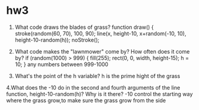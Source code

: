 # hw3
1. What code draws the blades of grass?
function draw() {
  stroke(random(60, 70), 100, 90);
  line(x, height-10, x+random(-10, 10), height-10-random(h));
  noStroke();
  
2. What code makes the "lawnmower" come by? How often does it come by?
if (random(1000) > 999) {
    fill(255);
    rect(0, 0, width, height-15);
    h = 10;
  }
  any numbers between 999-1000
  
3. What's the point of the h variable?
h is the prime hight of the grass

4.What does the -10 do in the second and fourth arguments of the line function, height-10-random(h)? Why is it there?
-10 control the starting way where the grass grow,to make sure the grass grow from the side

